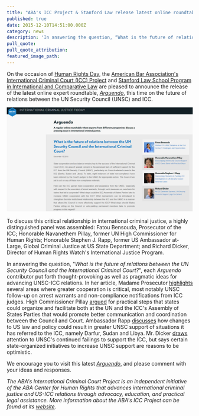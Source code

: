 ```yaml
---
title: "ABA's ICC Project & Stanford Law release latest online roundtable, Arguendo, on UN Security Council-ICC relations"
published: true
date: 2015-12-10T14:51:00.000Z
category: news
description: 'In answering the question, “What is the future of relations between the UN Security Council and the International Criminal Court?”, several distinguished experts put forth thought-provoking as well as pragmatic ideas for advancing UNSC-ICC relations.'
pull_quote:
pull_quote_attribution:
featured_image_path:
---
```



On the occasion of [Human Rights Day](http://www.un.org/en/events/humanrightsday/), the [American Bar Association's International Criminal Court (ICC) Project](http://www.aba-icc.org/) and [Stanford Law School Program in International and Comparative Law](https://law.stanford.edu/stanford-program-in-international-and-comparative-law/) are pleased to announce the release of the latest online expert roundtable, *[Arguendo](http://www.international-criminal-justice-today.org/arguendo/)*, this time on the future of relations between the UN Security Council (UNSC) and ICC.

![](/uploads/1449776044322_Arguendo_UNSC_ICC.png)

To discuss this critical relationship in international criminal justice, a highly distinguished panel was assembled: Fatou Bensouda, Prosecutor of the ICC; Honorable Navanethem Pillay, former UN High Commissioner for Human Rights; Honorable Stephen J. Rapp, former US Ambassador at-Large, Global Criminal Justice at US State Department; and Richard Dicker, Director of Human Rights Watch's International Justice Program.

In answering the question, "*What is the future of relations between the UN Security Council and the International Criminal Court?*", each *Arguendo* contributor put forth thought-provoking as well as pragmatic ideas for advancing UNSC-ICC relations. In her article, Madame Prosecutor [highlights](https://www.international-criminal-justice-today.org/arguendo/whither-icc-unsc-relations-in-the-21st-century-challenges-and-opportunities/) several areas where greater cooperation is critical, most notably UNSC follow-up on arrest warrants and non-compliance notifications from ICC judges. High Commissioner Pillay [argued](https://www.international-criminal-justice-today.org/arguendo/encouraging-un-security-council-support-of-icc-cases-starts-with-practical-steps/) for practical steps that states could organize and facilitate both at the UN and the ICC's Assembly of States Parties that would promote better communication and coordination between the Council and Court. Ambassador Rapp [discusses](https://www.international-criminal-justice-today.org/arguendo/overcoming-obstacles-to-funding-icc-investigations-in-un-security-council-referred-cases/) how changes to US law and policy could result in greater UNSC support of situations it has referred to the ICC, namely Darfur, Sudan and Libya. Mr. Dicker [draws](https://www.international-criminal-justice-today.org/arguendo/as-icc-caseload-expands-un-security-councils-support-lags-far-behind/) attention to UNSC's continued failings to support the ICC, but says certain state-organized initiatives to increase UNSC support are reasons to be optimistic.

We encourage you to visit this latest *[Arguendo](http://www.international-criminal-justice-today.org/arguendo/question/what-is-the-future-of-relations-between-the-un-security-council-and-the-international-criminal-court/)*, and please comment with your ideas and responses.

*The ABA's International Criminal Court Project is an independent initiative of the ABA Center for Human Rights that advances international criminal justice and US-ICC relations through advocacy, education, and practical legal assistance. More information about the ABA's ICC Project can be found at its [website](http://www.aba-icc.org/).*
